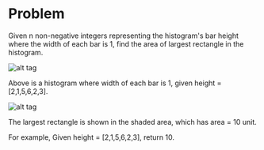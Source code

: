 Problem
===
Given n non-negative integers representing the histogram's bar height where the width of each bar is 1, find the area of largest rectangle in the histogram.

![alt tag](https://raw.githubusercontent.com/baiyubin/leetcode/master/largestRectangleHistogram/histogram.png)

Above is a histogram where width of each bar is 1, given height = [2,1,5,6,2,3].

![alt tag](https://raw.githubusercontent.com/baiyubin/leetcode/master/largestRectangleHistogram/histogram_area.png)

The largest rectangle is shown in the shaded area, which has area = 10 unit.

For example,
Given height = [2,1,5,6,2,3],
return 10.